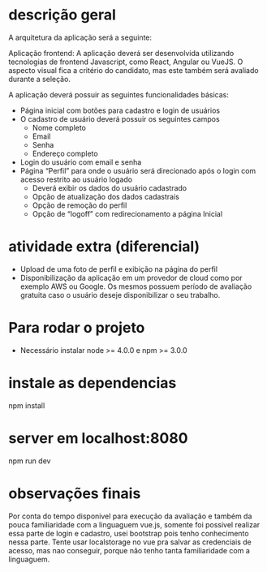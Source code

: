 # descrição geral

A arquitetura da aplicação será a seguinte:

Aplicação frontend: A aplicação deverá ser desenvolvida utilizando tecnologias de frontend
Javascript, como React, Angular ou VueJS. O aspecto visual fica a critério do candidato, mas este
também será avaliado durante a seleção.

A aplicação deverá possuir as seguintes funcionalidades básicas:

- Página inicial com botões para cadastro e login de usuários
- O cadastro de usuário deverá possuir os seguintes campos
    - Nome completo
    - Email
    - Senha
    - Endereço completo
- Login do usuário com email e senha
- Página “Perfil” para onde o usuário será direcionado após o login com acesso restrito ao
usuário logado
    - Deverá exibir os dados do usuário cadastrado
    - Opção de atualização dos dados cadastrais
    - Opção de remoção do perfil
    - Opção de “logoff” com redirecionamento a página Inicial

# atividade extra (diferencial)
  - Upload de uma foto de perfil e exibição na página do perfil
  - Disponibilização da aplicação em um provedor de cloud como por exemplo AWS ou Google. Os
mesmos possuem período de avaliação gratuita caso o usuário deseje disponibilizar o seu trabalho.

# Para rodar o projeto
- Necessário instalar node >= 4.0.0  e npm >= 3.0.0


# instale as dependencias
npm install

# server em localhost:8080
npm run dev

# observações finais
Por conta do tempo disponivel para execução da avaliação e também da pouca familiaridade com a linguaguem vue.js, somente foi possivel realizar essa parte de login e cadastro, usei bootstrap pois tenho conhecimento nessa parte. Tente usar localstorage no vue pra salvar as credenciais de acesso, mas nao conseguir, porque não tenho tanta familiaridade com a linguaguem. 

